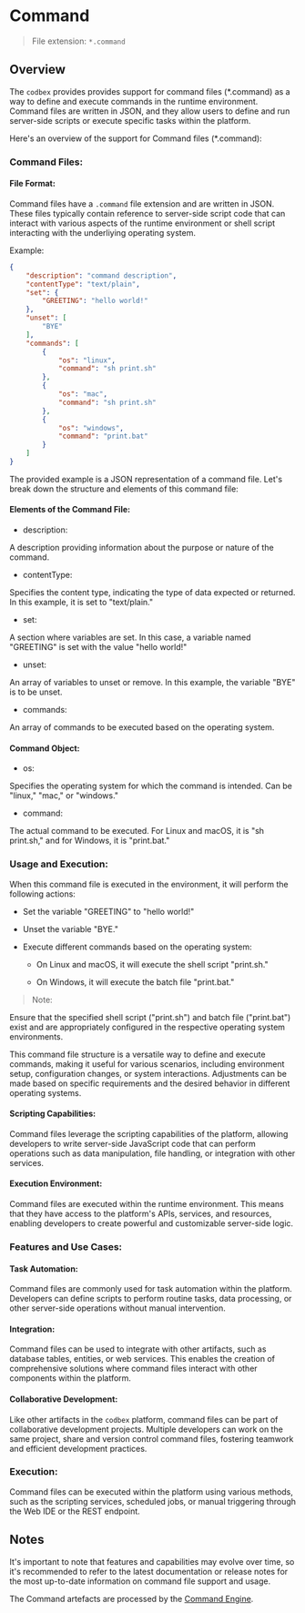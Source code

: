 # Command

> File extension: `*.command`

## Overview

The `codbex` provides provides support for command files (*.command) as a way to define and execute commands in the runtime environment. Command files are written in JSON, and they allow users to define and run server-side scripts or execute specific tasks within the platform.

Here's an overview of the support for Command files (*.command):

### Command Files:

#### File Format:

Command files have a `.command` file extension and are written in JSON. These files typically contain reference to server-side script code that can interact with various aspects of the runtime environment or shell script interacting with the underliying operating system.

Example:

```json
{
    "description": "command description",
    "contentType": "text/plain",
    "set": {
        "GREETING": "hello world!"
    },
    "unset": [
        "BYE"
    ],
    "commands": [
        {
            "os": "linux",
            "command": "sh print.sh"
        },
        {
            "os": "mac",
            "command": "sh print.sh"
        },
        {
            "os": "windows",
            "command": "print.bat"
        }
    ]
}
```

The provided example is a JSON representation of a command file. Let's break down the structure and elements of this command file:

#### Elements of the Command File:

* description:

A description providing information about the purpose or nature of the command.

* contentType:

Specifies the content type, indicating the type of data expected or returned. In this example, it is set to "text/plain."

* set:

A section where variables are set. In this case, a variable named "GREETING" is set with the value "hello world!"

* unset:

An array of variables to unset or remove. In this example, the variable "BYE" is to be unset.

* commands:

An array of commands to be executed based on the operating system.

#### Command Object:

* os:

Specifies the operating system for which the command is intended. Can be "linux," "mac," or "windows."

* command:

The actual command to be executed. For Linux and macOS, it is "sh print.sh," and for Windows, it is "print.bat."

### Usage and Execution:

When this command file is executed in the environment, it will perform the following actions:

* Set the variable "GREETING" to "hello world!"
* Unset the variable "BYE."
* Execute different commands based on the operating system:

  * On Linux and macOS, it will execute the shell script "print.sh."

  * On Windows, it will execute the batch file "print.bat."

> Note:

Ensure that the specified shell script ("print.sh") and batch file ("print.bat") exist and are appropriately configured in the respective operating system environments.

This command file structure is a versatile way to define and execute commands, making it useful for various scenarios, including environment setup, configuration changes, or system interactions. Adjustments can be made based on specific requirements and the desired behavior in different operating systems.


#### Scripting Capabilities:

Command files leverage the scripting capabilities of the platform, allowing developers to write server-side JavaScript code that can perform operations such as data manipulation, file handling, or integration with other services.

#### Execution Environment:

Command files are executed within the runtime environment. This means that they have access to the platform's APIs, services, and resources, enabling developers to create powerful and customizable server-side logic.

### Features and Use Cases:

#### Task Automation:

Command files are commonly used for task automation within the platform. Developers can define scripts to perform routine tasks, data processing, or other server-side operations without manual intervention.

#### Integration:

Command files can be used to integrate with other artifacts, such as database tables, entities, or web services. This enables the creation of comprehensive solutions where command files interact with other components within the platform.

#### Collaborative Development:

Like other artifacts in the `codbex` platform, command files can be part of collaborative development projects. Multiple developers can work on the same project, share and version control command files, fostering teamwork and efficient development practices.

### Execution:

Command files can be executed within the platform using various methods, such as the scripting services, scheduled jobs, or manual triggering through the Web IDE or the REST endpoint.

## Notes

It's important to note that features and capabilities may evolve over time, so it's recommended to refer to the latest documentation or release notes for the most up-to-date information on command file support and usage.

The Command artefacts are processed by the [Command Engine](../engines/command.md).
